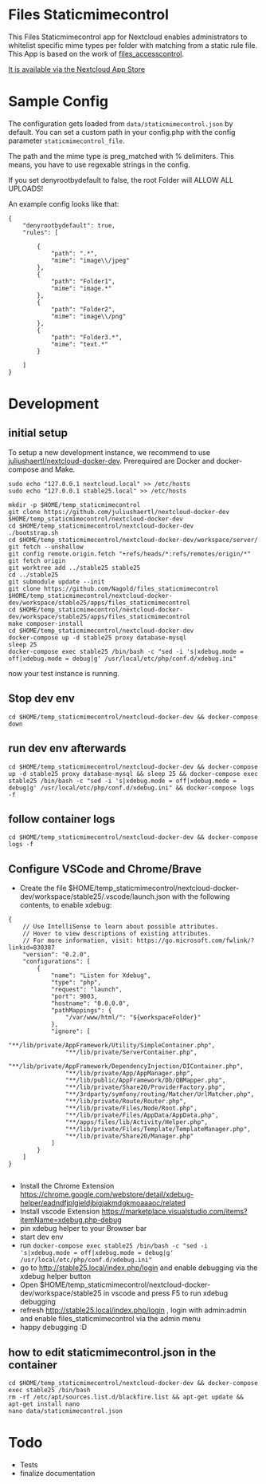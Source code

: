 # Files Staticmimecontrol

This Files Staticmimecontrol app for Nextcloud enables administrators to whitelist specific mime types per folder with matching from a static rule file. This App is based on the work of [files_accesscontrol](https://github.com/nextcloud/files_accesscontrol).

[It is available via the Nextcloud App Store](https://apps.nextcloud.com/apps/files_staticmimecontrol)

# Sample Config

The configuration gets loaded from `data/staticmimecontrol.json` by default. You can set a custom path in your config.php with the config parameter `staticmimecontrol_file`.

The path and the mime type is preg_matched with % delimiters. This means, you have to use regexable strings in the config. 

If you set denyrootbydefault to false, the root Folder will ALLOW ALL UPLOADS!

An example config looks like that:

```
{
    "denyrootbydefault": true,
    "rules": [

        {
            "path": ".*",
            "mime": "image\\/jpeg"
        },
		{
            "path": "Folder1",
            "mime": "image.*"
        },
        {
            "path": "Folder2",
            "mime": "image\\/png"
        },
		{
            "path": "Folder3.*",
            "mime": "text.*"
        }

    ]
}

```

# Development

## initial setup

To setup a new development instance, we recommend to use [juliushaertl/nextcloud-docker-dev](https://github.com/juliushaertl/nextcloud-docker-dev). Prerequired are Docker and docker-compose and Make.

```
sudo echo "127.0.0.1 nextcloud.local" >> /etc/hosts
sudo echo "127.0.0.1 stable25.local" >> /etc/hosts

mkdir -p $HOME/temp_staticmimecontrol
git clone https://github.com/juliushaertl/nextcloud-docker-dev $HOME/temp_staticmimecontrol/nextcloud-docker-dev
cd $HOME/temp_staticmimecontrol/nextcloud-docker-dev
./bootstrap.sh
cd $HOME/temp_staticmimecontrol/nextcloud-docker-dev/workspace/server/
git fetch --unshallow
git config remote.origin.fetch "+refs/heads/*:refs/remotes/origin/*"
git fetch origin
git worktree add ../stable25 stable25
cd ../stable25
git submodule update --init
git clone https://github.com/Nagold/files_staticmimecontrol $HOME/temp_staticmimecontrol/nextcloud-docker-dev/workspace/stable25/apps/files_staticmimecontrol
cd $HOME/temp_staticmimecontrol/nextcloud-docker-dev/workspace/stable25/apps/files_staticmimecontrol
make composer-install
cd $HOME/temp_staticmimecontrol/nextcloud-docker-dev
docker-compose up -d stable25 proxy database-mysql
sleep 25
docker-compose exec stable25 /bin/bash -c "sed -i 's|xdebug.mode = off|xdebug.mode = debug|g' /usr/local/etc/php/conf.d/xdebug.ini"
```

now your test instance is running.

## Stop dev env

```
cd $HOME/temp_staticmimecontrol/nextcloud-docker-dev && docker-compose down
```

## run dev env afterwards

```
cd $HOME/temp_staticmimecontrol/nextcloud-docker-dev && docker-compose up -d stable25 proxy database-mysql && sleep 25 && docker-compose exec stable25 /bin/bash -c "sed -i 's|xdebug.mode = off|xdebug.mode = debug|g' /usr/local/etc/php/conf.d/xdebug.ini" && docker-compose logs -f
```

## follow container logs

```
cd $HOME/temp_staticmimecontrol/nextcloud-docker-dev && docker-compose logs -f
```

## Configure VSCode and Chrome/Brave

* Create the file $HOME/temp_staticmimecontrol/nextcloud-docker-dev/workspace/stable25/.vscode/launch.json with the following contents, to enable xdebug:

```
{
    // Use IntelliSense to learn about possible attributes.
    // Hover to view descriptions of existing attributes.
    // For more information, visit: https://go.microsoft.com/fwlink/?linkid=830387
    "version": "0.2.0",
    "configurations": [
        {
            "name": "Listen for Xdebug",
            "type": "php",
            "request": "launch",
            "port": 9003,
            "hostname": "0.0.0.0",
            "pathMappings": {
                "/var/www/html/": "${workspaceFolder}"
            },
			"ignore": [
                "**/lib/private/AppFramework/Utility/SimpleContainer.php",
                "**/lib/private/ServerContainer.php",
				"**/lib/private/AppFramework/DependencyInjection/DIContainer.php",
				"**/lib/private/App/AppManager.php",
				"**/lib/public/AppFramework/Db/QBMapper.php",
				"**/lib/private/Share20/ProviderFactory.php",
				"**/3rdparty/symfony/routing/Matcher/UrlMatcher.php",
				"**/lib/private/Route/Router.php",
				"**/lib/private/Files/Node/Root.php",
				"**/lib/private/Files/AppData/AppData.php",
				"**/apps/files/lib/Activity/Helper.php",
				"**/lib/private/Files/Template/TemplateManager.php",
				"**/lib/private/Share20/Manager.php"
            ]
        }
    ]
}


``` 

* Install the Chrome Extension https://chrome.google.com/webstore/detail/xdebug-helper/eadndfjplgieldjbigjakmdgkmoaaaoc/related
* Install vscode Extension https://marketplace.visualstudio.com/items?itemName=xdebug.php-debug
* pin xdebug helper to your Browser bar
* start dev env
* run ``` docker-compose exec stable25 /bin/bash -c "sed -i 's|xdebug.mode = off|xdebug.mode = debug|g' /usr/local/etc/php/conf.d/xdebug.ini" ``` 
* go to http://stable25.local/index.php/login and enable debugging via the xdebug helper button
* Open $HOME/temp_staticmimecontrol/nextcloud-docker-dev/workspace/stable25 in vscode and press F5 to run xdebug debugging
* refresh http://stable25.local/index.php/login , login with admin:admin and enable files_staticmimecontrol via the admin menu
* happy debugging :D

## how to edit staticmimecontrol.json in the container

```
cd $HOME/temp_staticmimecontrol/nextcloud-docker-dev && docker-compose exec stable25 /bin/bash
rm -rf /etc/apt/sources.list.d/blackfire.list && apt-get update && apt-get install nano
nano data/staticmimecontrol.json
```



# Todo

* Tests
* finalize documentation
